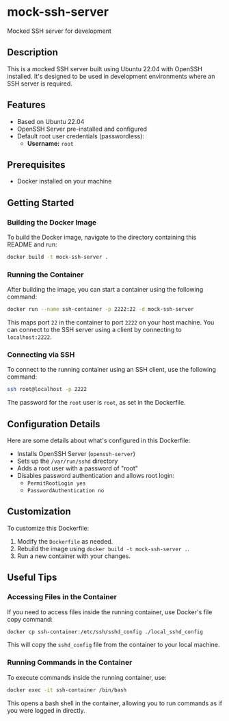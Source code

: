 # mock-ssh-server

Mocked SSH server for development

## Description

This is a mocked SSH server built using Ubuntu 22.04 with OpenSSH installed. It's designed to be used in development environments where an SSH server is required.

## Features

- Based on Ubuntu 22.04
- OpenSSH Server pre-installed and configured
- Default root user credentials (passwordless):
  - **Username:** `root`

## Prerequisites

- Docker installed on your machine

## Getting Started

### Building the Docker Image

To build the Docker image, navigate to the directory containing this README and run:

```bash
docker build -t mock-ssh-server .
```

### Running the Container

After building the image, you can start a container using the following command:

```bash
docker run --name ssh-container -p 2222:22 -d mock-ssh-server
```

This maps port `22` in the container to port `2222` on your host machine. You can connect to the SSH server using a client by connecting to `localhost:2222`.

### Connecting via SSH

To connect to the running container using an SSH client, use the following command:

```bash
ssh root@localhost -p 2222
```

The password for the `root` user is `root`, as set in the Dockerfile.

## Configuration Details

Here are some details about what's configured in this Dockerfile:

- Installs OpenSSH Server (`openssh-server`)
- Sets up the `/var/run/sshd` directory
- Adds a root user with a password of "root"
- Disables password authentication and allows root login:
  - `PermitRootLogin yes`
  - `PasswordAuthentication no`

## Customization

To customize this Dockerfile:

1. Modify the `Dockerfile` as needed.
2. Rebuild the image using `docker build -t mock-ssh-server .`.
3. Run a new container with your changes.

## Useful Tips

### Accessing Files in the Container

If you need to access files inside the running container, use Docker's file copy command:

```bash
docker cp ssh-container:/etc/ssh/sshd_config ./local_sshd_config
```

This will copy the `sshd_config` file from the container to your local machine.

### Running Commands in the Container

To execute commands inside the running container, use:

```bash
docker exec -it ssh-container /bin/bash
```

This opens a bash shell in the container, allowing you to run commands as if you were logged in directly.
